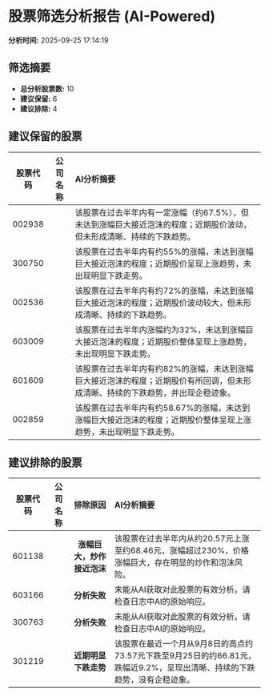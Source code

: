 # 股票筛选分析报告 (AI-Powered)

**分析时间:** 2025-09-25 17:14:19

## 筛选摘要

- **总分析股票数:** 10
- **建议保留:** 6
- **建议排除:** 4

## 建议保留的股票

| 股票代码 | 公司名称 | AI分析摘要 |
|:---:|:---:|:---|
| 002938 |  | 该股票在过去半年内有一定涨幅（约67.5%），但未达到涨幅巨大接近泡沫的程度；近期股价波动，但未形成清晰、持续的下跌趋势。 |
| 300750 |  | 该股票在过去半年内有约55%的涨幅，未达到涨幅巨大接近泡沫的程度；近期股价呈现上涨趋势，未出现明显下跌走势。 |
| 002536 |  | 该股票在过去半年内有约72%的涨幅，未达到涨幅巨大接近泡沫的程度；近期股价波动较大，但未形成清晰、持续的下跌趋势。 |
| 603009 |  | 该股票在过去半年内涨幅约为32%，未达到涨幅巨大接近泡沫的程度；近期股价整体呈现上涨趋势，未出现明显下跌走势。 |
| 601609 |  | 该股票在过去半年内有约82%的涨幅，未达到涨幅巨大接近泡沫的程度；近期股价有所回调，但未形成清晰、持续的下跌趋势，并出现企稳迹象。 |
| 002859 |  | 该股票在过去半年内有约58.67%的涨幅，未达到涨幅巨大接近泡沫的程度；近期股价整体呈现上涨趋势，未出现明显下跌走势。 |

## 建议排除的股票

| 股票代码 | 公司名称 | 排除原因 | AI分析摘要 |
|:---:|:---:|:---:|:---|
| 601138 |  | **涨幅巨大，炒作接近泡沫** | 该股票在过去半年内从约20.57元上涨至约68.46元，涨幅超过230%，价格涨幅巨大，存在明显的炒作和泡沫风险。 |
| 603166 |  | **分析失败** | 未能从AI获取对此股票的有效分析。请检查日志中AI的原始响应。 |
| 300763 |  | **分析失败** | 未能从AI获取对此股票的有效分析。请检查日志中AI的原始响应。 |
| 301219 |  | **近期明显下跌走势** | 该股票在最近一个月从9月8日的高点约73.57元下跌至9月25日的约66.81元，跌幅近9.2%，呈现出清晰、持续的下跌趋势，没有企稳迹象。 |
